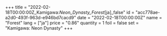 +++
title = "2022-02-18T00:00:00Z_Kamigawa:_Neon_Dynasty_Forest_[ja]_false"
id = "acc778ae-a2d0-493f-963d-e946bd7cacd9"
date = "2022-02-18T00:00:00Z"
name = "Forest"
lang = ["ja"]
price = "0.86"
quantity = 1
foil = false
set = "Kamigawa: Neon Dynasty"
+++
